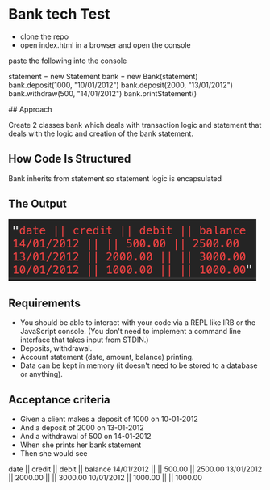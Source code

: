 # Bank tech Test

  - clone the repo
  - open index.html in a browser and open the console


paste the following into the console

statement = new Statement 
bank = new Bank(statement)
bank.deposit(1000, "10/01/2012")
bank.deposit(2000, "13/01/2012")
bank.withdraw(500, "14/01/2012")
bank.printStatement()


## Approach

Create 2 classes bank which deals with transaction logic and statement that deals with the logic and creation of the bank statement. 

## How Code Is Structured

Bank inherits from statement so statement logic is encapsulated

## The Output

![image](./output.png)

## Requirements

  - You should be able to interact with your code via a REPL like IRB or the JavaScript console. (You don't need to implement a command line interface that takes input from STDIN.)
  - Deposits, withdrawal.
  - Account statement (date, amount, balance) printing.
  - Data can be kept in memory (it doesn't need to be stored to a database or anything).

## Acceptance criteria

  - Given a client makes a deposit of 1000 on 10-01-2012
  - And a deposit of 2000 on 13-01-2012
  - And a withdrawal of 500 on 14-01-2012
  - When she prints her bank statement
  - Then she would see

date || credit || debit || balance
14/01/2012 || || 500.00 || 2500.00
13/01/2012 || 2000.00 || || 3000.00
10/01/2012 || 1000.00 || || 1000.00
